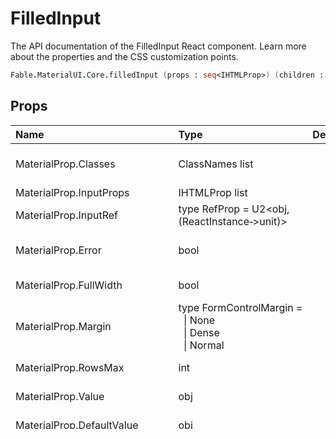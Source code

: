 # FilledInput

<p class="description">The API documentation of the FilledInput React component. Learn more about the properties and the CSS customization points.</p>

```fsharp
Fable.MaterialUI.Core.filledInput (props : seq<IHTMLProp>) (children : seq<ReactElement>) : ReactElement
```



## Props

| Name | Type | Default | Description |
|:-----|:-----|:--------|:------------|
| <span class="prop-name">MaterialProp.Classes</span> | <span class="prop-type">ClassNames list</span> |   | Override or extend the styles applied to the component.  See CSS API below for more details.  |
| <span class="prop-name">MaterialProp.InputProps</span> | <span class="prop-type">IHTMLProp list</span> |   | Attributes applied to the `input` element. |
| <span class="prop-name">MaterialProp.InputRef</span> | <span class="prop-type">type&nbsp;RefProp&nbsp;=&nbsp;U2&lt;obj,(ReactInstance&#8209;>unit)></span> |   | Use that property to pass a ref callback to the native input component. |
| <span class="prop-name">MaterialProp.Error</span> | <span class="prop-type">bool</span> |   | If `true`, the input will indicate an error. This is normally obtained via context from FormControl. |
| <span class="prop-name">MaterialProp.FullWidth</span> | <span class="prop-type">bool</span> |   | If `true`, the input will take up the full width of its container. |
| <span class="prop-name">MaterialProp.Margin</span> | <span class="prop-type">type&nbsp;FormControlMargin&nbsp;=<br>&nbsp;&nbsp;&#124;&nbsp;None<br>&nbsp;&nbsp;&#124;&nbsp;Dense<br>&nbsp;&nbsp;&#124;&nbsp;Normal<br></span> |   | If `Dense`, will adjust vertical spacing. This is normally obtained via context from FormControl. |
| <span class="prop-name">MaterialProp.RowsMax</span> | <span class="prop-type">int</span> |   | Maximum number of rows to display when multiline option is set to true. |
| <span class="prop-name">MaterialProp.Value</span> | <span class="prop-type">obj</span> |   | The input value, required for a controlled component. |
| <span class="prop-name">MaterialProp.DefaultValue</span> | <span class="prop-type">obj</span> |   | The default input value, useful when not controlling the component. |
| <span class="prop-name">HTMLAttr.AutoComplete</span> | <span class="prop-type">string</span> |   | This property helps users to fill forms faster, especially on mobile devices. The name can be confusing, as it's more like an autofill. You can learn more about it here: https://html.spec.whatwg.org/multipage/form-control-infrastructure.html#autofill |
| <span class="prop-name">HTMLAttr.AutoFocus</span> | <span class="prop-type">bool</span> |   | If `true`, the input will be focused during the first mount. |
| <span class="prop-name">HTMLAttr.ClassName</span> | <span class="prop-type">string</span> |   | The CSS class name of the wrapper element. |
| <span class="prop-name">HTMLAttr.Disabled</span> | <span class="prop-type">bool</span> |   | If `true`, the input will be disabled. |
| <span class="prop-name">HTMLAttr.Id</span> | <span class="prop-type">string</span> |   | The id of the `input` element. |
| <span class="prop-name">HTMLAttr.Multiline</span> | <span class="prop-type">bool</span> |   | If `true`, a textarea element will be rendered. |
| <span class="prop-name">HTMLAttr.Name</span> | <span class="prop-type">string</span> |   | Name attribute of the `input` element. |
| <span class="prop-name">HTMLAttr.Placeholder</span> | <span class="prop-type">string</span> |   | The short hint displayed in the input before the user enters a value. |
| <span class="prop-name">HTMLAttr.ReadOnly</span> | <span class="prop-type">bool</span> |   | It prevents the user from changing the value of the field (not from interacting with the field). |
| <span class="prop-name">HTMLAttr.Required</span> | <span class="prop-type">bool</span> |   | If `true`, the input will be required. |
| <span class="prop-name">HTMLAttr.Rows</span> | <span class="prop-type">float</span> |   | Number of rows to display when multiline option is set to true. |
| <span class="prop-name">HTMLAttr.Type</span> | <span class="prop-type">string</span> |   | Type of the input element. It should be a valid HTML5 input type. |
| <span class="prop-name">DOMAttr.OnChange</span> | <span class="prop-type">FormEvent->unit</span> |   | Callback fired when the value is changed.<br><br>**Signature:**<br>`(event : FormEvent) -> unit`<br>*event:* The event source of the callback. You can pull out the new value by accessing `event.target.value`. |
| <span class="prop-name">FilledInputProp.EndAdornment</span> | <span class="prop-type">ReactNode</span> |   | End `InputAdornment` for this component. |
| <span class="prop-name">FilledInputProp.InputComponent</span> | <span class="prop-type">ReactType</span> |   | The component used for the native input. Either a string to use a DOM element or a component. |
| <span class="prop-name">FilledInputProp.StartAdornment</span> | <span class="prop-type">ReactNode</span> |   | Start `InputAdornment` for this component. |

Any other properties supplied will be spread to the root element ([InputBase](#/api/input-base)).

## CSS API

You can override all the class names injected by Material-UI thanks to the `MaterialProp.Classes` property.
This property accepts the following keys:


| Name | Description |
|:-----|:------------|
| <span class="prop-name">ClassNames.Root</span> | Styles applied to the root element.
| <span class="prop-name">ClassNames.Underline</span> | Styles applied to the root element if `disableUnderline={false}`.
| <span class="prop-name">ClassNames.Focused</span> | Styles applied to the root element if the component is focused.
| <span class="prop-name">ClassNames.Disabled</span> | Styles applied to the root element if `disabled={true}`.
| <span class="prop-name">ClassNames.AdornedStart</span> | Styles applied to the root element if `startAdornment` is provided.
| <span class="prop-name">ClassNames.AdornedEnd</span> | Styles applied to the root element if `endAdornment` is provided.
| <span class="prop-name">ClassNames.Error</span> | Styles applied to the root element if `error={true}`.
| <span class="prop-name">ClassNames.Multiline</span> | Styles applied to the root element if `multiline={true}`.
| <span class="prop-name">ClassNames.Input</span> | Styles applied to the `input` element.
| <span class="prop-name">ClassNames.InputMarginDense</span> | Styles applied to the `input` element if `margin="dense"`.
| <span class="prop-name">ClassNames.InputMultiline</span> | Styles applied to the `input` element if `multiline={true}`.
| <span class="prop-name">ClassNames.InputAdornedStart</span> | Styles applied to the `input` element if `startAdornment` is provided.
| <span class="prop-name">ClassNames.InputAdornedEnd</span> | Styles applied to the `input` element if `endAdornment` is provided.

Have a look at [overriding with classes](#/customization/overrides) section
and the [implementation of the component](https://github.com/mui-org/material-ui/tree/master/packages/material-ui/src/FilledInput/FilledInput.js)
for more detail.

If using the `overrides` key of the theme as documented
[here](#/customization/themes),
you need to use the following style sheet name: `OverridesProp.MuiFilledInput`.

## Inheritance

The properties of the [InputBase](#/api/input-base) component are also available.
<!-- You can take advantage of this behavior to [target nested components](/guides/api/#spread). -->

## Demos

- [Text Fields](#/demos/text-fields/)

